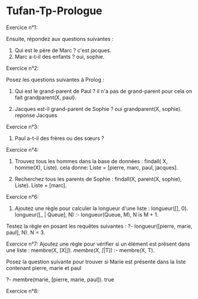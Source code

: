 # Tufan-Tp-Prologue

Exercice n°1:

Ensuite, répondez aux questions suivantes :
1.	Qui est le père de Marc ?
    c'est jacques.
2.	Marc a-t-il des enfants ?
    oui, sophie.


Exercice n°2:

Posez les questions suivantes à Prolog :
1.	Qui est le grand-parent de Paul ?
    il n'a pas de grand-parent
  	pour cela on fait grandparent(X, paul).

3.	Jacques est-il grand-parent de Sophie ?
       oui
  	    grandparent(X, sophie).
  	    reponse Jacques

   Exercice n°3:

1.	Paul a-t-il des frères ou des sœurs ?

   Exercice n°4:
   1.	Trouvez tous les hommes dans la base de données :
          findall( X, homme(X), Liste).
     	cela donne:
     	Liste = [pierre, marc, paul, jacques].
     	

3.	Recherchez tous les parents de Sophie :
    findall(X, parent(X, sophie), Liste).
Liste = [marc].

   Exercice n°6:
   1.	Ajoutez une règle pour calculer la longueur d'une liste :
        longueur([], 0).
        longueur([_ | Queue], N) :- longueur(Queue, M), N is M + 1.

   Testez la règle en posant les requêtes suivantes :
   ?- longueur([pierre, marie, paul], N).
    N = 3.


  Exercice n°7:
  Ajoutez une règle pour vérifier si un élément est présent dans une liste :
  membre(X, [X|_]).
  membre(X, [_|T]) :- membre(X, T).

  Posez la question suivante pour trouver si Marie est présente dans la liste contenant pierre, marie et paul

  ?- membre(marie, [pierre, marie, paul]).
  true
  
  Exercice n°8:

  
    




